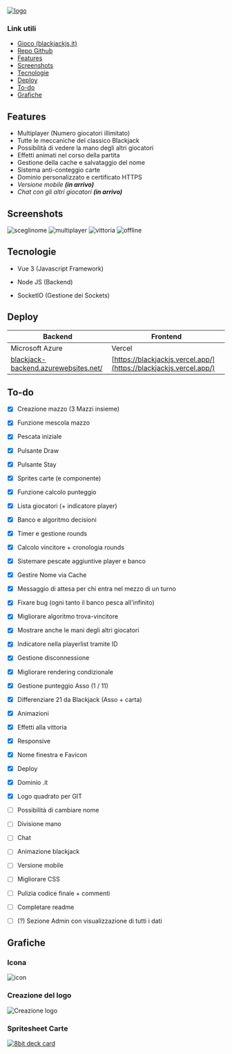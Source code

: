 
  
[
![logo](https://gitlab.istitutocorni.it/mattiaguercia/blackjack/-/raw/main/assets/logo.png)
](https://www.blackjackjs.it/)
###  Link utili
 - [Gioco (blackjackjs,it)](https://www.blackjackjs.it/)
 - [Repo Github](https://github.com/grct/blackjack)
 - [Features](https://gitlab.istitutocorni.it/mattiaguercia/blackjack#features)
 - [Screenshots](https://gitlab.istitutocorni.it/mattiaguercia/blackjack#screenshots)
 - [Tecnologie](https://gitlab.istitutocorni.it/mattiaguercia/blackjack#tecnologie)
 - [Deploy](https://gitlab.istitutocorni.it/mattiaguercia/blackjack#deploy)
 - [To-do](https://gitlab.istitutocorni.it/mattiaguercia/blackjack#to-do)
 - [Grafiche](https://gitlab.istitutocorni.it/mattiaguercia/blackjack#grafiche)
 

## Features

 - Multiplayer (Numero giocatori illimitato)
 - Tutte le meccaniche del classico Blackjack
 - Possibilità di vedere la mano degli altri giocatori
 - Effetti animati nel corso della partita
 - Gestione della cache e salvataggio del nome
 - Sistema anti-conteggio carte
 - Dominio personalizzato e certificato HTTPS
 - *Versione mobile **(in arrivo)***
 - *Chat con gli altri giocatori **(in arrivo)***

## Screenshots
![sceglinome](https://gitlab.istitutocorni.it/mattiaguercia/blackjack/-/raw/main/assets/screenshots/scegli-nome.png)
![multiplayer](https://gitlab.istitutocorni.it/mattiaguercia/blackjack/-/raw/main/assets/screenshots/multiplayer.png)
![vittoria](https://gitlab.istitutocorni.it/mattiaguercia/blackjack/-/raw/main/assets/screenshots/vittoria.png)
![offline](https://gitlab.istitutocorni.it/mattiaguercia/blackjack/-/raw/main/assets/screenshots/offline.png)

## Tecnologie

- Vue 3 (Javascript Framework)

- Node JS (Backend)

- SocketIO (Gestione dei Sockets)

## Deploy

| Backend | Frontend |
|--|--|
| Microsoft Azure | Vercel |
| [blackjack-backend.azurewebsites.net/](blackjack-backend.azurewebsites.net/) | [https://blackjackjs.vercel.app/](https://blackjackjs.vercel.app/) |


## To-do

- [x] Creazione mazzo (3 Mazzi insieme)
- [x] Funzione mescola mazzo
- [x] Pescata iniziale
- [x] Pulsante Draw
- [x] Pulsante Stay
- [x] Sprites carte (e componente)
- [x] Funzione calcolo punteggio
- [x] Lista giocatori (+ indicatore player)
- [x] Banco e algoritmo decisioni
- [x] Timer e gestione rounds
- [x] Calcolo vincitore + cronologia rounds
- [X] Sistemare pescate aggiuntive player e banco
- [X] Gestire Nome via Cache
- [X] Messaggio di attesa per chi entra nel mezzo di un turno
- [X] Fixare bug (ogni tanto il banco pesca all'infinito)
- [X] Migliorare algoritmo trova-vincitore
- [X] Mostrare anche le mani degli altri giocatori
- [X] Indicatore nella playerlist tramite ID
- [X] Gestione disconnessione
- [X] Migliorare rendering condizionale
- [X] Gestione punteggio Asso (1 / 11)
- [X] Differenziare 21 da Blackjack (Asso + carta)
- [X] Animazioni
- [X] Effetti alla vittoria
- [X] Responsive
- [x] Nome finestra e Favicon
- [x] Deploy
- [x] Dominio .it
- [x] Logo quadrato per GIT
- [ ] Possibilità di cambiare nome
- [ ] Divisione mano
- [ ] Chat
- [ ] Animazione blackjack
- [ ] Versione mobile
- [ ] Migliorare CSS
- [ ] Pulizia codice finale + commenti
- [ ] Completare readme
- [ ] (?) Sezione Admin con visualizzazione di tutti i dati

  

  

## Grafiche
### Icona
![icon](https://gitlab.istitutocorni.it/mattiaguercia/blackjack/-/raw/main/assets/icon_1600x1600.png)

### Creazione del logo

![Creazione logo](https://gitlab.istitutocorni.it/mattiaguercia/blackjack/-/raw/main/assets/creazione_logo.PNG)

### Spritesheet Carte

[![8bit deck card](https://img.itch.zone/aW1hZ2UvNzE1Mzg3LzM5NjQ5MjYucG5n/794x1000/Q2lPE9.png)](https://drawsgood.itch.io/8bit-deck-card-assets)

